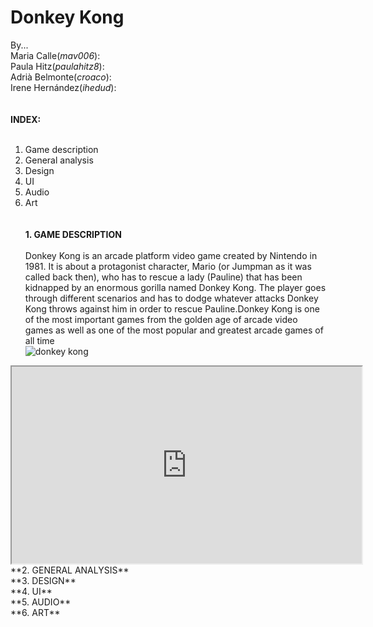 # Donkey Kong<br/>
By...<br/>
Maria Calle(_mav006_):<br/>
Paula Hitz(_paulahitz8_):<br/>
Adrià Belmonte(_croaco_):<br/>
Irene Hernández(_ihedud_):<br/>
<insert photo here><br/><br/>
**INDEX:**<br/><br/>
1. Game description<br/>
2. General analysis<br/>
3. Design<br/>
4. UI<br/>
5. Audio<br/>
6. Art<br/><br/><br/>
**1. GAME DESCRIPTION**<br/><br/>
Donkey Kong is an arcade platform video game created by Nintendo in 1981. It is about a protagonist character, Mario (or Jumpman as it was called back then), who has to rescue a lady (Pauline) that has been kidnapped by an enormous gorilla named Donkey Kong. The player goes through different scenarios and has to dodge whatever attacks Donkey Kong throws against him in order to rescue Pauline.Donkey Kong is one of the most important games from the golden age of arcade video games as well as one of the most popular and greatest arcade games of all time<br/>
![donkey kong](https://user-images.githubusercontent.com/59050152/75244317-e3cc0e00-57cb-11ea-921b-a0ef27110eb9.jpg)
<iframe width="560" height="315" src="https://www.youtube.com/embed/rYNMatF5hcU?start=17">
</iframe>
**2. GENERAL ANALYSIS**<br/>
**3. DESIGN**<br/>
**4. UI**<br/>
**5. AUDIO**<br/>
**6. ART**<br/>
